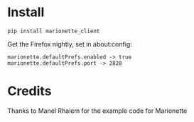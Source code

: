 # Install
 
```pip install marionette_client```

Get the Firefox nightly, set in about:config:
```
marionette.defaultPrefs.enabled -> true
marionette.defaultPrefs.port -> 2828
```

# Credits

Thanks to Manel Rhaiem for the example code for Marionette
